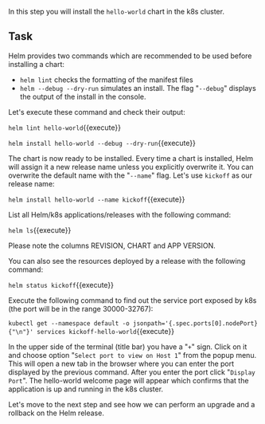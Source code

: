In this step you will install the `hello-world` chart in the k8s cluster.

## Task

Helm provides two commands which are recommended to be used before installing a chart:
* `helm lint` checks the formatting of the manifest files
* `helm --debug --dry-run` simulates an install. The flag "`--debug`" displays the output of the install in the console.

Let's execute these command and check their output:

`helm lint hello-world`{{execute}}

`helm install hello-world --debug --dry-run`{{execute}}

The chart is now ready to be installed. Every time a chart is installed, Helm will assign it a new release name unless you explicitly overwrite it. You can overwrite the default name with the "`--name`" flag. Let's use `kickoff` as our release name:

`helm install hello-world --name kickoff`{{execute}}

List all Helm/k8s applications/releases with the following command:

`helm ls`{{execute}}

Please note the columns REVISION, CHART and APP VERSION.

You can also see the resources deployed by a release with the following command:

`helm status kickoff`{{execute}}

Execute the following command to find out the service port exposed by k8s (the port will be in the range 30000-32767):

`kubectl get --namespace default -o jsonpath='{.spec.ports[0].nodePort}{"\n"}' services kickoff-hello-world`{{execute}}

In the upper side of the terminal (title bar) you have a "`+`" sign. Click on it and choose option "`Select port to view on Host 1`" from the popup menu. This will open a new tab in the browser where you can enter the port displayed by the previous command. After you enter the port click "`Display Port`". The hello-world welcome page will appear which confirms that the application is up and running in the k8s cluster. 

Let's move to the next step and see how we can perform an upgrade and a rollback on the Helm release.
